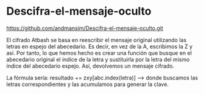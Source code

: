 # Descifra-el-mensaje-oculto
https://github.com/andmansim/Descifra-el-mensaje-oculto.git


El cifrado Atbash se basa en reescribir el mensaje original utilizando las letras en espejo del abecedario. Es decir, en vez de la A, escribimos la Z y así. Por tanto, lo que hemos hecho es crear una función que busque en el abecedario original el índice de la letra y sustituirla por la letra del mismo índice del abecedario espejo. Así, devolvemos un mensaje cifrado. 


La fórmula sería: resultado += zxy[abc.index(letra)] --> donde buscamos las letras correspondientes y las acumulamos para generar la clave. 
